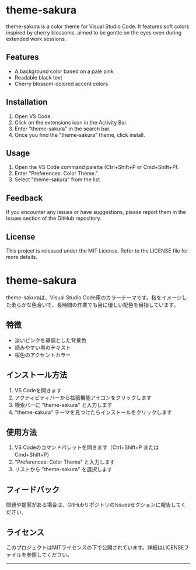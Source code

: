 # theme-sakura

theme-sakura is a color theme for Visual Studio Code. It features soft colors inspired by cherry blossoms, aimed to be gentle on the eyes even during extended work sessions.

## Features

- A background color based on a pale pink
- Readable black text
- Cherry blossom-colored accent colors

## Installation

1. Open VS Code.
2. Click on the extensions icon in the Activity Bar.
3. Enter "theme-sakura" in the search bar.
4. Once you find the "theme-sakura" theme, click install.

## Usage

1. Open the VS Code command palette (Ctrl+Shift+P or Cmd+Shift+P).
2. Enter "Preferences: Color Theme."
3. Select "theme-sakura" from the list.

## Feedback

If you encounter any issues or have suggestions, please report them in the Issues section of the GitHub repository.

## License

This project is released under the MIT License. Refer to the LICENSE file for more details.

# theme-sakura

theme-sakuraは、Visual Studio Code用のカラーテーマです。桜をイメージした柔らかな色合いで、長時間の作業でも目に優しい配色を目指しています。

## 特徴

- 淡いピンクを基調とした背景色
- 読みやすい黒のテキスト
- 桜色のアクセントカラー

## インストール方法

1. VS Codeを開きます
2. アクティビティバーから拡張機能アイコンをクリックします
3. 検索バーに "theme-sakura" と入力します
4. "theme-sakura" テーマを見つけたらインストールをクリックします

## 使用方法

1. VS Codeのコマンドパレットを開きます（Ctrl+Shift+P または Cmd+Shift+P）
2. "Preferences: Color Theme" と入力します
3. リストから "theme-sakura" を選択します

## フィードバック

問題や提案がある場合は、GitHubリポジトリのIssuesセクションに報告してください。

## ライセンス

このプロジェクトはMITライセンスの下で公開されています。詳細はLICENSEファイルを参照してください。

---